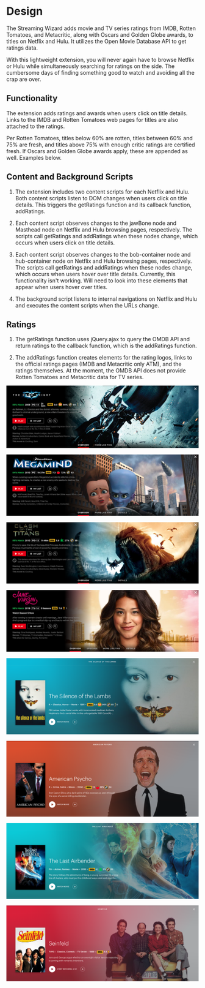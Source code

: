 # Design

The Streaming Wizard adds movie and TV series ratings from IMDB, Rotten Tomatoes, and Metacritic, along with Oscars and Golden Globe awards, to titles on Netflix and Hulu. It utilizes the Open Movie Database API to get ratings data. 

With this lightweight extension, you will never again have to browse Netflix or Hulu while simultaneously searching for ratings on the side. The cumbersome days of finding something good to watch and avoiding all the crap are over.

## Functionality

The extension adds ratings and awards when users click on title details. Links to the IMDB and Rotten Tomatoes web pages for titles are also attached to the ratings.

Per Rotten Tomatoes, titles below 60% are rotten, titles between 60% and 75% are fresh, and titles above 75% with enough critic ratings are certified fresh. If Oscars and Golden Globe awards apply, these are appended as well. Examples below.

## Content and Background Scripts

1. The extension includes two content scripts for each Netflix and Hulu. Both content scripts listen to DOM changes when users click on title details. This triggers the getRatings function and its callback function, addRatings.

2. Each content script observes changes to the jawBone node and Masthead node on Netflix and Hulu browsing pages, respectively. The scripts call getRatings and addRatings when these nodes change, which occurs when users click on title details. 

3. Each content script observes changes to the bob-container node and hub-container node on Netflix and Hulu browsing pages, respectively. The scripts call getRatings and addRatings when these nodes change, which occurs when users hover over title details. Currently, this functionality isn't working. Will need to look into these elements that appear when users hover over titles.

4. The background script listens to internal navigations on Netflix and Hulu and executes the content scripts when the URLs change.

## Ratings

1. The getRatings function uses jQuery.ajax to query the OMDB API and return ratings to the callback function, which is the addRatings function.

2. The addRatings function creates elements for the rating logos, links to the official ratings pages (IMDB and Metacritic only ATM), and the ratings themselves. At the moment, the OMDB API does not provide Rotten Tomatoes and Metacritic data for TV series.

![Netfilx Certified Fresh Example](images/workingimagesresized/netflixCertifiedFresh.png)

![Netfilx Fresh Example](images/workingimagesresized/netflixFresh.png)

![Netfilx Rotten Example](images/workingimagesresized/netflixRotten.png)

![Netfilx Golden Globe Example](images/workingimagesresized/netflixGoldenGlobe.png)

![Hulu Certified Fresh Example](images/workingimagesresized/huluCertifiedFresh.png)

![Hulu Fresh Example](images/workingimagesresized/huluFresh.png)

![Hulu Rotten Example](images/workingimagesresized/huluRotten.png)

![Hulu Golden Globe Example](images/workingimagesresized/huluGoldenGlobe.png)
